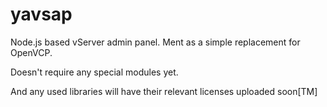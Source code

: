 # yavsap

Node.js based vServer admin panel.
Ment as a simple replacement for OpenVCP.

Doesn't require any special modules yet.

And any used libraries will have their relevant licenses uploaded soon[TM]